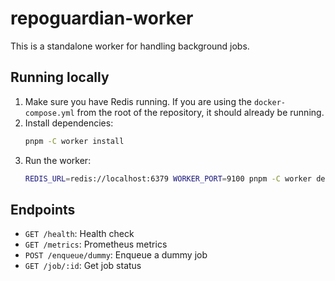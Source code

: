 # repoguardian-worker

This is a standalone worker for handling background jobs.

## Running locally

1.  Make sure you have Redis running. If you are using the `docker-compose.yml` from the root of the repository, it should already be running.
2.  Install dependencies:
    ```bash
    pnpm -C worker install
    ```
3.  Run the worker:
    ```bash
    REDIS_URL=redis://localhost:6379 WORKER_PORT=9100 pnpm -C worker dev
    ```

## Endpoints

-   `GET /health`: Health check
-   `GET /metrics`: Prometheus metrics
-   `POST /enqueue/dummy`: Enqueue a dummy job
-   `GET /job/:id`: Get job status
